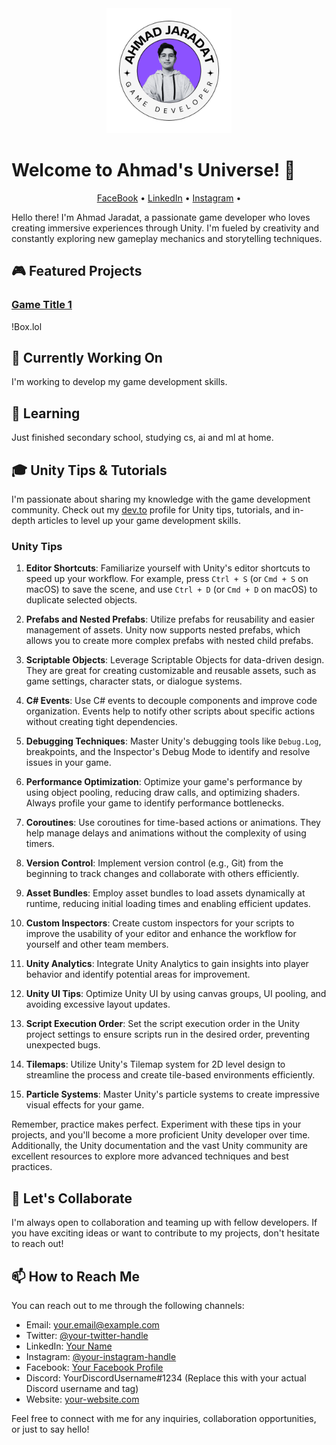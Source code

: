 <div align="center">
    <img src="https://github.com/Lelouchze/Lelouchze/blob/main/Ahmad's%20Logo.png" alt="Your Game Dev Name" width="200">
</div>

# Welcome to Ahmad's Universe! 👋

<p align="center">
  <a href="https://web.facebook.com/profile.php?id=100013526010202&mibextid=ZbWKwL&_rdc=1&_rdr">FaceBook</a> •
  <a href="https://www.linkedin.com/in/ahmad-jaradat-465052286">LinkedIn</a> •
  <a href="https://instagram.com/abj_joestar?utm_source=qr&igshid=MzNlNGNkZWQ4Mg%3D%3D">Instagram</a> •
</p>

Hello there! I'm Ahmad Jaradat, a passionate game developer who loves creating immersive experiences through Unity. I'm fueled by creativity and constantly exploring new gameplay mechanics and storytelling techniques.

## 🎮 Featured Projects

### [Game Title 1](https://link-to-game1-demo.com)
!Box.lol

## 🚀 Currently Working On

I'm working to develop my game development skills.

## 🌱 Learning

Just finished secondary school, studying cs, ai and ml at home.

## 🎓 Unity Tips & Tutorials

I'm passionate about sharing my knowledge with the game development community. Check out my [dev.to](https://dev.to/your-dev-to) profile for Unity tips, tutorials, and in-depth articles to level up your game development skills.

### Unity Tips

1. **Editor Shortcuts**: Familiarize yourself with Unity's editor shortcuts to speed up your workflow. For example, press `Ctrl + S` (or `Cmd + S` on macOS) to save the scene, and use `Ctrl + D` (or `Cmd + D` on macOS) to duplicate selected objects.

2. **Prefabs and Nested Prefabs**: Utilize prefabs for reusability and easier management of assets. Unity now supports nested prefabs, which allows you to create more complex prefabs with nested child prefabs.

3. **Scriptable Objects**: Leverage Scriptable Objects for data-driven design. They are great for creating customizable and reusable assets, such as game settings, character stats, or dialogue systems.

4. **C# Events**: Use C# events to decouple components and improve code organization. Events help to notify other scripts about specific actions without creating tight dependencies.

5. **Debugging Techniques**: Master Unity's debugging tools like `Debug.Log`, breakpoints, and the Inspector's Debug Mode to identify and resolve issues in your game.

6. **Performance Optimization**: Optimize your game's performance by using object pooling, reducing draw calls, and optimizing shaders. Always profile your game to identify performance bottlenecks.

7. **Coroutines**: Use coroutines for time-based actions or animations. They help manage delays and animations without the complexity of using timers.

8. **Version Control**: Implement version control (e.g., Git) from the beginning to track changes and collaborate with others efficiently.

9. **Asset Bundles**: Employ asset bundles to load assets dynamically at runtime, reducing initial loading times and enabling efficient updates.

10. **Custom Inspectors**: Create custom inspectors for your scripts to improve the usability of your editor and enhance the workflow for yourself and other team members.

11. **Unity Analytics**: Integrate Unity Analytics to gain insights into player behavior and identify potential areas for improvement.

12. **Unity UI Tips**: Optimize Unity UI by using canvas groups, UI pooling, and avoiding excessive layout updates.

13. **Script Execution Order**: Set the script execution order in the Unity project settings to ensure scripts run in the desired order, preventing unexpected bugs.

14. **Tilemaps**: Utilize Unity's Tilemap system for 2D level design to streamline the process and create tile-based environments efficiently.

15. **Particle Systems**: Master Unity's particle systems to create impressive visual effects for your game.

Remember, practice makes perfect. Experiment with these tips in your projects, and you'll become a more proficient Unity developer over time. Additionally, the Unity documentation and the vast Unity community are excellent resources to explore more advanced techniques and best practices.

## 👯 Let's Collaborate

I'm always open to collaboration and teaming up with fellow developers. If you have exciting ideas or want to contribute to my projects, don't hesitate to reach out!

## 📫 How to Reach Me

You can reach out to me through the following channels:

- Email: your.email@example.com
- Twitter: [@your-twitter-handle](https://twitter.com/your-twitter-handle)
- LinkedIn: [Your Name](https://www.linkedin.com/in/your-linkedin-profile/)
- Instagram: [@your-instagram-handle](https://www.instagram.com/your-instagram-handle/)
- Facebook: [Your Facebook Profile](https://www.facebook.com/your-facebook-profile/)
- Discord: YourDiscordUsername#1234 (Replace this with your actual Discord username and tag)
- Website: [your-website.com](https://your-website.com)

Feel free to connect with me for any inquiries, collaboration opportunities, or just to say hello!
